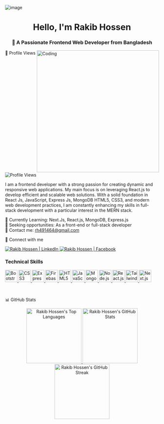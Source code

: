 ![image](https://i.ibb.co/Km0T9Rf/Front-end.png)
<h1 align="center">Hello, I'm Rakib Hossen</h1> <h3 align="center">🌟 A Passionate Frontend Web Developer from Bangladesh</h3> <img align="right" alt="Coding" width="400" src="https://github.com/RakibHossen678/RakibHossen678/assets/149133972/2352e062-6e47-4107-a61e-8386eb2bf6e7">
👀 Profile Views
<div align="left"> <img src="https://komarev.com/ghpvc/?username=rakibhossen678&label=Profile%20Views&color=0e75b6&style=flat-square" alt="Profile Views" /> </div>

I am a frontend developer with a strong passion for creating dynamic and responsive web applications. My main focus is on leveraging React.js to develop efficient and scalable web solutions. With a solid foundation in React Js, JavaScript, Express Js, MongoDB HTML5, CSS3, and modern web development practices, I am constantly enhancing my skills in full-stack development with a particular interest in the MERN stack.<br/>

🌱 Currently Learning: Next.Js, React.js, MongoDB, Express.js <br/>
💼 Seeking opportunities: As a front-end or full-stack developer <br/>
📧 Contact me: rh491464@gmail.com 

🤝 Connect with me
<div align="left"> <a href="https://www.linkedin.com/in/hossen-rakib/" target="_blank"> <img src="https://img.shields.io/badge/LinkedIn-0A66C2?style=for-the-badge&logo=linkedin&logoColor=white" alt="Rakib Hossen | LinkedIn" /> </a> <a href="https://www.facebook.com/profile.php?id=100056015882794" target="_blank"> <img src="https://img.shields.io/badge/Facebook-1877F2?style=for-the-badge&logo=facebook&logoColor=white" alt="Rakib Hossen | Facebook" /> </a> </div>

<h3 align="left">Technical Skills</h3> <div align="left"> <p> <a href="https://getbootstrap.com" target="_blank" rel="noreferrer"> <img src="https://img.icons8.com/color/48/000000/bootstrap.png" alt="Bootstrap" width="40" height="40"/> </a> <a href="https://www.w3schools.com/css/" target="_blank" rel="noreferrer"> <img src="https://img.icons8.com/color/48/000000/css3.png" alt="CSS3" width="40" height="40"/> </a> <a href="https://expressjs.com" target="_blank" rel="noreferrer"> <img src="https://img.icons8.com/ios/50/000000/express-js.png" alt="Express.js" width="40" height="40"/> </a> <a href="https://firebase.google.com/" target="_blank" rel="noreferrer"> <img src="https://img.icons8.com/color/48/000000/firebase.png" alt="Firebase" width="40" height="40"/> </a> <a href="https://www.w3.org/html/" target="_blank" rel="noreferrer"> <img src="https://img.icons8.com/color/48/000000/html-5.png" alt="HTML5" width="40" height="40"/> </a> <a href="https://developer.mozilla.org/en-US/docs/Web/JavaScript" target="_blank" rel="noreferrer"> <img src="https://img.icons8.com/color/48/000000/javascript.png" alt="JavaScript" width="40" height="40"/> </a> <a href="https://www.mongodb.com/" target="_blank" rel="noreferrer"> <img src="https://img.icons8.com/color/48/000000/mongodb.png" alt="MongoDB" width="40" height="40"/> </a> <a href="https://nodejs.org" target="_blank" rel="noreferrer"> <img src="https://img.icons8.com/color/48/000000/nodejs.png" alt="Node.js" width="40" height="40"/> </a> <a href="https://reactjs.org/" target="_blank" rel="noreferrer"> <img src="https://img.icons8.com/plasticine/100/000000/react.png" alt="React.js" width="40" height="40"/> </a> <a href="https://tailwindcss.com/" target="_blank" rel="noreferrer"> <img src="https://img.icons8.com/color/48/000000/tailwindcss.png" alt="Tailwind CSS" width="40" height="40"/> </a> <a href="https://nextjs.org/" target="_blank" rel="noreferrer"> <img src="https://img.icons8.com/fluency/48/000000/nextjs.png" alt="Next.js" width="40" height="40"/> </a> </p> </div> <br/>

📊 GitHub Stats
<div align="center"> <!-- Top Languages Card --> <a href="https://github.com/RakibHossen678"> <img height="180em" src="https://github-readme-stats.vercel.app/api/top-langs?username=rakibhossen678&show_icons=true&theme=radical&locale=en&layout=compact" alt="Rakib Hossen's Top Languages" /> </a> <!-- GitHub Stats Card --> <a href="https://github.com/RakibHossen678"> <img height="180em" src="https://github-readme-stats.vercel.app/api?username=rakibhossen678&show_icons=true&theme=radical&locale=en" alt="Rakib Hossen's GitHub Stats" /> </a> <!-- GitHub Streak Card --> <a href="https://github.com/RakibHossen678"> <img height="180em" src="https://github-readme-streak-stats.herokuapp.com/?user=rakibhossen678&theme=radical" alt="Rakib Hossen's GitHub Streak" /> </a> </div>
